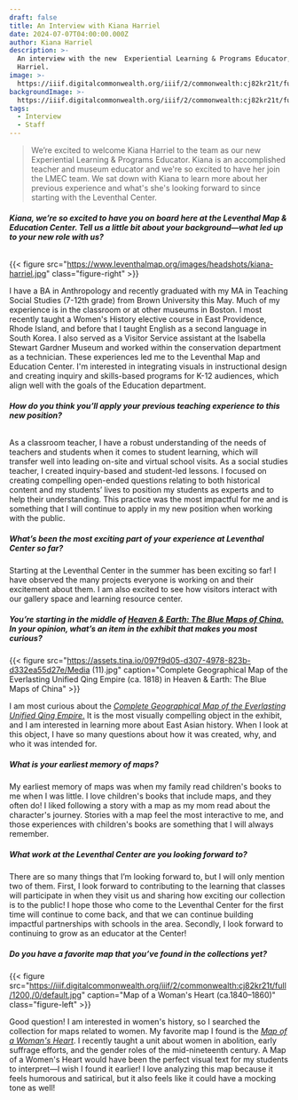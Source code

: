 ```yaml
---
draft: false
title: An Interview with Kiana Harriel
date: 2024-07-07T04:00:00.000Z
author: Kiana Harriel
description: >-
  An interview with the new  Experiential Learning & Programs Educator, Kiana
  Harriel. 
image: >-
  https://iiif.digitalcommonwealth.org/iiif/2/commonwealth:cj82kr21t/full/1200,/0/default.jpg
backgroundImage: >-
  https://iiif.digitalcommonwealth.org/iiif/2/commonwealth:cj82kr21t/full/1200,/0/default.jpg
tags:
  - Interview
  - Staff
---
```


> We’re excited to welcome Kiana Harriel to the team as our new Experiential Learning & Programs Educator. Kiana is an accomplished teacher and museum educator and we're so excited to have her join the LMEC team. We sat down with Kiana to learn more about her previous experience and what's she's looking forward to since starting with the Leventhal Center.

###### **Kiana, we’re so excited to have you on board here at the Leventhal Map & Education Center. Tell us a little bit about your background—what led up to your new role with us?**

{{< figure src="https://www.leventhalmap.org/images/headshots/kiana-harriel.jpg" class="figure-right" >}}

I have a BA in Anthropology and recently graduated with my MA in Teaching Social Studies (7-12th grade) from Brown University this May. Much of my experience is in the classroom or at other museums in Boston. I most recently taught a Women's History elective course in East Providence, Rhode Island, and before that I taught English as a second language in South Korea. I also served as a Visitor Service assistant at the Isabella Stewart Gardner Museum and worked within the conservation department as a technician. These experiences led me  to the Leventhal Map and Education Center. I'm interested in integrating visuals in instructional design and creating inquiry and skills-based programs for K-12 audiences, which align well with the goals of the Education department.

###### **How do you think you’ll apply your previous teaching experience to this new position?**

As a classroom teacher, I have a robust understanding of the needs of teachers and students when it comes to student learning, which will transfer well into leading on-site and virtual school visits. As a social studies teacher, I created inquiry-based and student-led lessons. I focused on creating compelling open-ended questions relating to both historical content and my students’ lives to position my students as experts and to help their understanding. This practice was the most impactful for me and is something that I will continue to apply in my new position when working with the public.

##### **What’s been the most exciting part of your experience at Leventhal Center so far?**

Starting at the Leventhal Center in the summer has been exciting so far! I have observed the many projects everyone is working on and their excitement about them. I am also excited to see how visitors interact with our gallery space and learning resource center.

##### **You’re starting in the middle of *[Heaven & Earth: The Blue Maps of China.](https://www.leventhalmap.org/digital-exhibitions/heaven-and-earth/)* In your opinion, what’s an item in the exhibit that makes you most curious?**

{{< figure src="https://assets.tina.io/097f9d05-d307-4978-823b-d332ea55d27e/Media (11).jpg" caption="Complete Geographical Map of the Everlasting Unified Qing Empire (ca. 1818) in Heaven & Earth: The Blue Maps of China" >}}

I am most curious about the [*Complete Geographical Map of the Everlasting Unified Qing Empire*.](https://www.leventhalmap.org/digital-exhibitions/heaven-and-earth/catalogue/3/) It is the most visually compelling object in the exhibit, and I am interested in learning more about East Asian history. When I look at this object, I have so many questions about how it was created, why, and who it was intended for.

##### **What is your earliest memory of maps?**

My earliest memory of maps was when my family read children's books to me when I was little. I love children's books that include maps, and they often do! I liked following a story with a map as my mom read about the character's journey. Stories with a map feel the most interactive to me, and those experiences with children's books are something that I will always remember.

##### **What work at the Leventhal Center are you looking forward to?**

There are so many things that I’m looking forward to, but I will only mention two of them. First, I look forward to contributing to the learning that classes will participate in when they visit us and sharing how exciting our collection is to the public! I hope those who come to the Leventhal Center for the first time will continue to come back, and that we can continue building impactful partnerships with schools in the area. Secondly, I look forward to continuing to grow as an educator at the Center!

##### **Do you have a favorite map that you’ve found in the collections yet?**

{{< figure src="https://iiif.digitalcommonwealth.org/iiif/2/commonwealth:cj82kr21t/full/1200,/0/default.jpg" caption="Map of a Woman's Heart (ca.1840–1860)" class="figure-left" >}}

Good question! I am interested in women's history, so I searched the collection for maps related to women. My favorite map I found is the *[Map of a Woman's Heart](https://collections.leventhalmap.org/search/commonwealth:cj82kr20j)*. I recently taught a unit about women in abolition, early suffrage efforts, and the gender roles of the mid-nineteenth century. A Map of a Women's Heart would have been the perfect visual text for my students to interpret—I wish I found it earlier! I love analyzing this map because it feels humorous and satirical, but it also feels like it could have a mocking tone as well!
